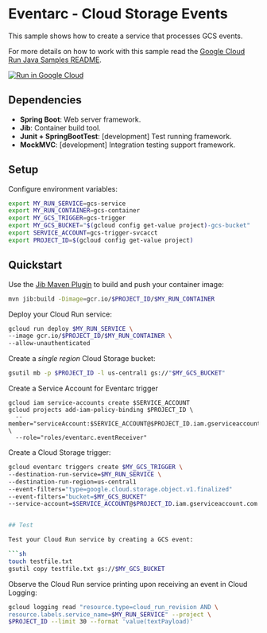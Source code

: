 # Eventarc - Cloud Storage Events

This sample shows how to create a service that processes GCS events.

For more details on how to work with this sample read the [Google Cloud Run Java Samples README](https://github.com/GoogleCloudPlatform/java-docs-samples/tree/main/run).

[![Run in Google Cloud][run_img]][run_link]

## Dependencies

* **Spring Boot**: Web server framework.
* **Jib**: Container build tool.
* **Junit + SpringBootTest**: [development] Test running framework.
* **MockMVC**: [development] Integration testing support framework.

## Setup

Configure environment variables:

```sh
export MY_RUN_SERVICE=gcs-service
export MY_RUN_CONTAINER=gcs-container
export MY_GCS_TRIGGER=gcs-trigger
export MY_GCS_BUCKET="$(gcloud config get-value project)-gcs-bucket"
export SERVICE_ACCOUNT=gcs-trigger-svcacct
export PROJECT_ID=$(gcloud config get-value project)
```

## Quickstart

Use the [Jib Maven Plugin](https://github.com/GoogleContainerTools/jib/tree/master/jib-maven-plugin) to build and push your container image:

```sh
mvn jib:build -Dimage=gcr.io/$PROJECT_ID/$MY_RUN_CONTAINER
```

Deploy your Cloud Run service:

```sh
gcloud run deploy $MY_RUN_SERVICE \
--image gcr.io/$PROJECT_ID/$MY_RUN_CONTAINER \
--allow-unauthenticated
```

Create a _single region_ Cloud Storage bucket:

```sh
gsutil mb -p $PROJECT_ID -l us-central1 gs://"$MY_GCS_BUCKET"
```

Create a Service Account for Eventarc trigger

```
gcloud iam service-accounts create $SERVICE_ACCOUNT
gcloud projects add-iam-policy-binding $PROJECT_ID \
  --member="serviceAccount:$SERVICE_ACCOUNT@$PROJECT_ID.iam.gserviceaccount.com" \
  --role="roles/eventarc.eventReceiver"
```

Create a Cloud Storage trigger:

```sh
gcloud eventarc triggers create $MY_GCS_TRIGGER \
--destination-run-service=$MY_RUN_SERVICE \
--destination-run-region=us-central1
--event-filters="type=google.cloud.storage.object.v1.finalized"
--event-filters="bucket=$MY_GCS_BUCKET"
--service-account=$SERVICE_ACCOUNT@$PROJECT_ID.iam.gserviceaccount.com


## Test

Test your Cloud Run service by creating a GCS event:

```sh
touch testfile.txt
gsutil copy testfile.txt gs://$MY_GCS_BUCKET
```

Observe the Cloud Run service printing upon receiving an event in Cloud Logging:

```sh
gcloud logging read "resource.type=cloud_run_revision AND \
resource.labels.service_name=$MY_RUN_SERVICE" --project \
$PROJECT_ID --limit 30 --format 'value(textPayload)'
```

[run_img]: https://storage.googleapis.com/cloudrun/button.svg
[run_link]: https://deploy.cloud.run/?git_repo=https://github.com/GoogleCloudPlatform/java-docs-samples&dir=eventarc/storage-handler

